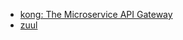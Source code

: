 - [kong: The Microservice API Gateway](https://github.com/Kong/kong)
- [zuul](https://github.com/Netflix/zuul)
